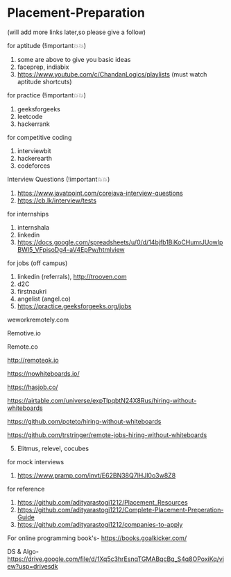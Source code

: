 # Placement-Preparation

(will add more links later,so please give a follow)

for aptitude (!important💥💥)
1. some are above to give you basic ideas
2. faceprep, indiabix 
3. https://www.youtube.com/c/ChandanLogics/playlists (must watch aptitude shortcuts)


for practice (!important💥💥)
1. geeksforgeeks
2. leetcode
3. hackerrank


for competitive coding
1. interviewbit
2. hackerearth
3. codeforces


Interview Questions (!important💥💥)
1. https://www.javatpoint.com/corejava-interview-questions
2. https://cb.lk/interview/tests


for internships
1. internshala
2. linkedin
3. https://docs.google.com/spreadsheets/u/0/d/14bjfb1BiKoCHumrJUowIpBWI5_VFpisoDg4-aV4EpPw/htmlview



for jobs (off campus)
1. linkedin (referrals), http://trooven.com
2. d2C
3. firstnaukri
4. angelist (angel.co)
5. https://practice.geeksforgeeks.org/jobs

weworkremotely.com

Remotive.io

Remote.co

http://remoteok.io

https://nowhiteboards.io/

https://hasjob.co/

https://airtable.com/universe/expTlpqbtN24X8Rus/hiring-without-whiteboards

https://github.com/poteto/hiring-without-whiteboards

https://github.com/trstringer/remote-jobs-hiring-without-whiteboards


5. Elitmus, relevel, cocubes


for mock interviews
1. https://www.pramp.com/invt/E62BN38Q7lHJl0o3w8Z8


for reference
1. https://github.com/adityarastogi1212/Placement_Resources
2. https://github.com/adityarastogi1212/Complete-Placement-Preperation-Guide
3. https://github.com/adityarastogi1212/companies-to-apply


For online programming book's-
https://books.goalkicker.com/


DS & Algo-
https://drive.google.com/file/d/1Xq5c3hrEsnqTGMABqcBq_S4q8OPoxiKq/view?usp=drivesdk
